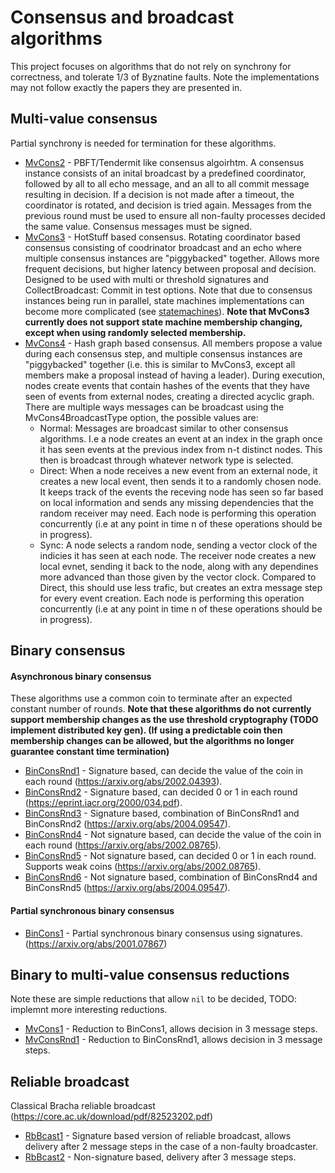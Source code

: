 # Consensus and broadcast algorithms

This project focuses on algorithms that do not rely on synchrony
for correctness, and tolerate 1/3 of Byznatine faults.
Note the implementations may not follow exactly the papers
they are presented in.

## Multi-value consensus
Partial synchrony is needed for termination for these algorithms.
- [MvCons2](../consensus/cons/mvcons2) - PBFT/Tendermit like consensus algoirhtm.
A consensus instance consists of an inital broadcast by a predefined
coordinator, followed by all to all echo message, and an all to all commit message
resulting in decision. If a decision is not made after a timeout, the coordinator
is rotated, and decision is tried again. Messages from the previous
round must be used to ensure all non-faulty processes decided the same value.
Consensus messages must be signed.
- [MvCons3](../consensus/cons/mvcons3) - HotStuff based consensus. Rotating
coordinator based consensus consisting of coodrinator broadcast and
an echo where multiple consensus instances are "piggybacked" together.
Allows more frequent decisions, but higher latency between proposal and decision.
Designed to be used with multi or threshold signatures and CollectBroadcast: Commit
in test options.
Note that due to consensus instances being run in parallel,
state machines implementations can become more complicated
(see [statemachines](statemachines.md)).
**Note that MvCons3 currently does not support state machine membership
changing, except when using randomly selected membership.**
- [MvCons4](../consensus/cons/mvcons4) - Hash graph based consensus.
All members propose a value during each consensus step, and multiple
consensus instances are "piggybacked" together (i.e. this is similar
to MvCons3, except all members make a proposal instead of having
a leader).  During execution, nodes create events that contain hashes of
the events that they have seen of events from external nodes, creating
a directed acyclic graph. There are multiple ways messages can be broadcast
using the MvCons4BroadcastType option, the possible values are:
  - Normal: Messages are broadcast similar to other consensus algorithms.
  I.e a node creates an event at an index in the graph once it has seen
  events at the previous index from n-t distinct nodes. This then is broadcast
  through whatever network type is selected. 
  - Direct: When a node receives a new event from an external node, it creates
  a new local event, then sends it to a randomly chosen node. It keeps track
  of the events the receving node has seen so far based on local information
  and sends any missing dependencies that the random receiver may need.
  Each node is performing this operation concurrently (i.e at any point
  in time n of these operations should be in progress).
  - Sync: A node selects a random node, sending a vector clock of the
  indicies it has seen at each node. The receiver node creates a new local
  evnet, sending it back to the node, along with any dependines more advanced
  than those given by the vector clock. Compared to Direct, this should use
  less trafic, but creates an extra message step for every event creation.
  Each node is performing this operation concurrently (i.e at any point
  in time n of these operations should be in progress).

## Binary consensus

#### Asynchronous binary consensus
These algorithms use a common coin to terminate
after an expected constant number of rounds.
**Note that these algorithms do not currently support membership changes
as the use threshold cryptography (TODO implement distributed key gen).
(If using a predictable coin then membership changes can be allowed,
but the algorithms no longer guarantee constant time termination)**

- [BinConsRnd1](../consensus/cons/bincoinsrnd1) - Signature based, can
decide the value of the coin in each round (https://arxiv.org/abs/2002.04393). 
- [BinConsRnd2](../consensus/cons/bincoinsrnd2) - Signature based,
can decided 0 or 1 in each round (https://eprint.iacr.org/2000/034.pdf).
- [BinConsRnd3](../consensus/cons/bincoinsrnd3) - Signature based, combination
of BinConsRnd1 and BinConsRnd2 (https://arxiv.org/abs/2004.09547).
- [BinConsRnd4](../consensus/cons/bincoinsrnd4) - Not signature based, can
                                                  decide the value of the coin in each round (https://arxiv.org/abs/2002.08765). 
- [BinConsRnd5](../consensus/cons/bincoinsrnd5) - Not signature based,
can decided 0 or 1 in each round. Supports weak coins (https://arxiv.org/abs/2002.08765).
- [BinConsRnd6](../consensus/cons/bincoinsrnd6) - Not signature based,
combination of BinConsRnd4 and BinConsRnd5 (https://arxiv.org/abs/2004.09547).

#### Partial synchronous binary consensus

- [BinCons1](../consensus/cons/bincoins1) - Partial synchronous binary
consensus using signatures. (https://arxiv.org/abs/2001.07867)


## Binary to multi-value consensus reductions
Note these are simple reductions that allow ``nil`` to be decided,
TODO: implemnt more interesting reductions.
- [MvCons1](../consensus/cons/mvcons1) - Reduction to BinCons1, allows decision
in 3 message steps.
- [MvConsRnd1](../consensus/cons/mvcons1) - Reduction to BinConsRnd1, allows decision
                                            in 3 message steps.

## Reliable broadcast
Classical Bracha reliable broadcast (https://core.ac.uk/download/pdf/82523202.pdf)
- [RbBcast1](../consensus/cons/rbbcast1) - Signature based version of reliable broadcast,
allows delivery after 2 message steps in the case of a non-faulty broadcaster.
- [RbBcast2](../consensus/cons/rbbcast2) - Non-signature based, delivery after 3 message steps.
